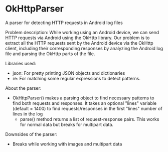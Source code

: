 # OkHttpParser
A parser for detecting HTTP requests in Android log files

Problem description: 
While working using an Android device, we can send HTTP requests via Android using the 
OkHttp library. Our problem is to extract all the HTTP requests sent by the Android device 
via the OkHttp client, including their corresponding responses by analyzing the Android log file 
and parsing the OkHttp parts of the file.

Libraries used:
- json: For pretty printing JSON objects and dictionaries
- re: For matching some regular expressions to detect patterns.

About the parser:
- OkHttpParser() makes a parsing object to find necessary patterns to
find both requests and responses. It takes an optional "lines" variable (default = 1400) to find
requests/responses in the first "lines" number of lines in the log
  - parse() method returns a list of request-response pairs. This works for normal data but breaks
  for multipart data.
  
Downsides of the parser:
- Breaks while working with images and multipart data
